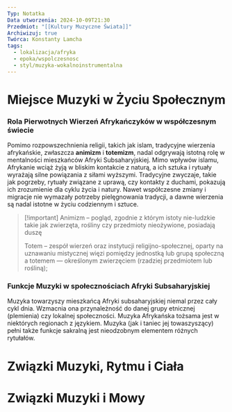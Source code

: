 ```yaml
---
Typ: Notatka
Data utworzenia: 2024-10-09T21:30
Przedmiot: "[[Kultury Muzyczne Świata]]"
Archiwizuj: true
Twórca: Konstanty Lamcha
tags:
  - lokalizacja/afryka
  - epoka/wspolczesnosc
  - styl/muzyka-wokalnoinstrumentalna
---
```

# Miejsce Muzyki w Życiu Społecznym

### Rola Pierwotnych Wierzeń Afrykańczyków w współczesnym świecie

Pomimo rozpowszechnienia religii, takich jak islam, tradycyjne wierzenia afrykańskie, zwłaszcza **animizm** i **totemizm**, nadal odgrywają istotną rolę w mentalności mieszkańców Afryki Subsaharyjskiej. Mimo wpływów islamu, Afrykanie wciąż żyją w bliskim kontakcie z naturą, a ich sztuka i rytuały wyrażają silne powiązania z siłami wyższymi. Tradycyjne zwyczaje, takie jak pogrzeby, rytuały związane z uprawą, czy kontakty z duchami, pokazują ich zrozumienie dla cyklu życia i natury. Nawet współczesne zmiany i migracje nie wymazały potrzeby pielęgnowania tradycji, a dawne wierzenia są nadal istotne w życiu codziennym i sztuce.

> [!important] Animizm – pogląd, zgodnie z którym istoty nie-ludzkie takie jak zwierzęta, rośliny czy przedmioty nieożywione, posiadają duszę
> 
> Totem – zespół wierzeń oraz instytucji religijno-społecznej, oparty na uznawaniu mistycznej więzi pomiędzy jednostką lub grupą społeczną a totemem — określonym zwierzęciem (rzadziej przedmiotem lub rośliną);

### Funkcje Muzyki w społecznościach Afryki Subsaharyjskiej

Muzyka towarzyszy mieszkańcą Afryki subsaharyjskiej niemal przez cały cykl dnia. Wzmacnia ona przynależność do danej grupy etnicznej (plemienia) czy lokalnej społeczności. Muzyka Afrykańska tożsama jest w niektórych regionach z językiem. Muzyka (jak i taniec jej towaszyszący) pełni także funkcje sakralną jest nieodzobnym elementem różnych rytułałów.

# Związki Muzyki, Rytmu i Ciała

# Związki Muzyki i Mowy